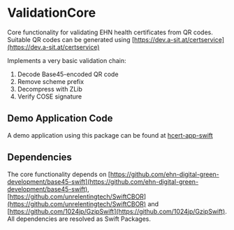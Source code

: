 # ValidationCore

Core functionality for validating EHN health certificates from QR codes. Suitable QR codes can be generated using [https://dev.a-sit.at/certservice](https://dev.a-sit.at/certservice)

Implements a very basic validation chain:
1. Decode Base45-encoded QR code
2. Remove scheme prefix
3. Decompress with ZLib
4. Verify COSE signature


## Demo Application Code

A demo application using this package can be found at [hcert-app-swift](https://github.com/ehn-digital-green-development/hcert-app-swift)

## Dependencies

The core functionality depends on [https://github.com/ehn-digital-green-development/base45-swift](https://github.com/ehn-digital-green-development/base45-swift), [https://github.com/unrelentingtech/SwiftCBOR](https://github.com/unrelentingtech/SwiftCBOR) and [https://github.com/1024jp/GzipSwift](https://github.com/1024jp/GzipSwift).
All dependencies are resolved as Swift Packages.
